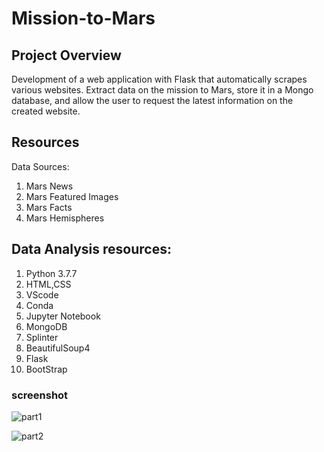 # Mission-to-Mars
## Project Overview
Development of a web application with Flask that automatically scrapes various websites. Extract data on the mission to Mars, store it in a Mongo database, and allow the user to request the latest information on the created website.

## Resources
Data Sources: 
1. Mars News
2. Mars Featured Images
3. Mars Facts
4. Mars Hemispheres

## Data Analysis resources: 
1. Python 3.7.7
2. HTML,CSS
3. VScode
4. Conda
5. Jupyter Notebook
6. MongoDB
7. Splinter
8. BeautifulSoup4 
9. Flask 
10. BootStrap
### screenshot
![part1](https://user-images.githubusercontent.com/88118587/148730320-db86f4c6-9725-4fa5-9ee5-3698acb359d4.png)

![part2](https://user-images.githubusercontent.com/88118587/148730342-dacffa72-f055-4f40-a6c6-5c026273edc9.png)
